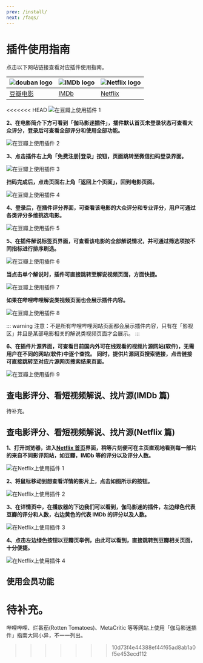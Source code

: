 ```yaml
---
prev: /install/
next: /faqs/
---
```


# 插件使用指南

点击以下网站链接查看对应插件使用指南。

| ![douban logo](/assets/douban.logo.png) | ![IMDb logo](/assets/imdb.logo.png) | ![Netflix logo](/assets/netflix.logo.png) |
| --------------------------------------- | ----------------------------------- | ----------------------------------------- |
| [豆瓣电影](/usage/usageDouban/)         | [IMDb](/usage/usageIMDb/)           | [Netflix](/usage/usageNetflix/)           |

<<<<<<< HEAD
![在豆瓣上使用插件 1](/assets/usage.douban.1.png)

**2、在电影简介下方可看到「伽马影迷插件」，插件默认首页未登录状态可查看大众评分，登录后可查看全部评分和使用全部功能。**

![在豆瓣上使用插件 2](/assets/usage.douban.2.jpg)

**3、点击插件右上角「免费注册|登录」按钮，页面跳转至微信扫码登录界面。**

![在豆瓣上使用插件 3](/assets/usage.douban.3.png)

**扫码完成后，点击页面右上角「返回上个页面」，回到电影页面。**

![在豆瓣上使用插件 4](/assets/usage.douban.4.png)

**4、登录后，在插件评分界面，可查看该电影的大众评分和专业评分，用户可通过各类评分多维挑选电影。**

![在豆瓣上使用插件 5](/assets/usage.douban.5.png)

**5、在插件解说标签页界面，可查看该电影的全部解说情况，并可通过筛选项按不同指标进行排序刷选。**

![在豆瓣上使用插件 6](/assets/usage.douban.6.png)

**当点击单个解说时，插件可直接跳转至解说视频页面，方面快捷。**

![在豆瓣上使用插件 7](/assets/usage.douban.7.png)

**如果在哔哩哔哩解说类视频页面也会展示插件内容。**

![在豆瓣上使用插件 8](/assets/usage.douban.8.jpg)

::: warning
注意：不是所有哔哩哔哩网站页面都会展示插件内容，只有在「影视区」并且是某部电影相关的解说类视频页面才会展示。
:::

**6、在插件片源界面，可查看目前国内外可在线观看的视频片源网站(软件)，无需用户在不同的网站(软件)中逐个查找。**
**同时，提供片源网页搜索链接，点击链接可直接跳转至对应片源网页搜索结果页面。**

![在豆瓣上使用插件 9](/assets/usage.douban.9.png)

## 查电影评分、看短视频解说、找片源(IMDb 篇)

待补充。

## 查电影评分、看短视频解说、找片源(Netflix 篇)

**1、打开浏览器，进入[Netflix 首页](https://www.netflix.com/browse)界面，稍等片刻便可在主页直观地看到每一部片的来自不同影评网站，如豆瓣，IMDb 等的评分以及评分人数。**

![在Netflix上使用插件 1](/assets/usage.netflix.1.png)

**2、将鼠标移动到想查看详情的影片上，点击如图所示的按钮。**

![在Netflix上使用插件 2](/assets/usage.netflix.2.jpg)

**3、在详情页中，在播放器的下边我们可以看到，伽马影迷的插件，左边绿色代表豆瓣的评分和人数，右边黄色的代表 IMDb 的评分以及人数。**

![在Netflix上使用插件 3](/assets/usage.netflix.3.png)

**4、点击左边绿色按钮以豆瓣页举例，由此可以看到，直接跳转到豆瓣相关页面，十分便捷。**

![在Netflix上使用插件 4](/assets/usage.netflix.4.png)

## 使用会员功能

待补充。
=======
哔哩哔哩、烂番茄(Rotten Tomatoes)、MetaCritic 等等网站上使用「伽马影迷插件」指南大同小异，不一一列出。
>>>>>>> 10d73f4e44388ef44f65ad8ab1a0f5e453ecd112
